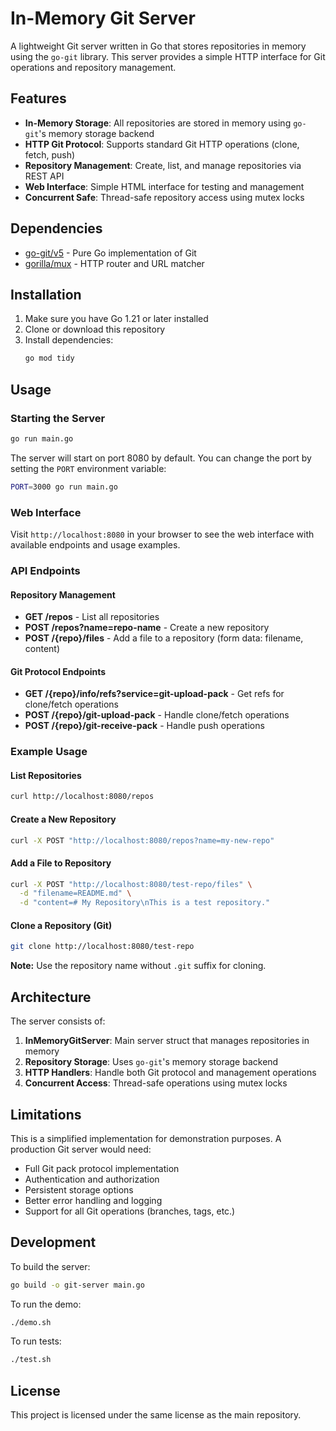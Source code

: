 # In-Memory Git Server

A lightweight Git server written in Go that stores repositories in memory using the `go-git` library. This server provides a simple HTTP interface for Git operations and repository management.

## Features

- **In-Memory Storage**: All repositories are stored in memory using `go-git`'s memory storage backend
- **HTTP Git Protocol**: Supports standard Git HTTP operations (clone, fetch, push)
- **Repository Management**: Create, list, and manage repositories via REST API
- **Web Interface**: Simple HTML interface for testing and management
- **Concurrent Safe**: Thread-safe repository access using mutex locks

## Dependencies

- [go-git/v5](https://github.com/go-git/go-git) - Pure Go implementation of Git
- [gorilla/mux](https://github.com/gorilla/mux) - HTTP router and URL matcher

## Installation

1. Make sure you have Go 1.21 or later installed
2. Clone or download this repository
3. Install dependencies:
   ```bash
   go mod tidy
   ```

## Usage

### Starting the Server

```bash
go run main.go
```

The server will start on port 8080 by default. You can change the port by setting the `PORT` environment variable:

```bash
PORT=3000 go run main.go
```

### Web Interface

Visit `http://localhost:8080` in your browser to see the web interface with available endpoints and usage examples.

### API Endpoints

#### Repository Management

- **GET /repos** - List all repositories
- **POST /repos?name=repo-name** - Create a new repository
- **POST /{repo}/files** - Add a file to a repository (form data: filename, content)

#### Git Protocol Endpoints

- **GET /{repo}/info/refs?service=git-upload-pack** - Get refs for clone/fetch operations
- **POST /{repo}/git-upload-pack** - Handle clone/fetch operations
- **POST /{repo}/git-receive-pack** - Handle push operations

### Example Usage

#### List Repositories
```bash
curl http://localhost:8080/repos
```

#### Create a New Repository
```bash
curl -X POST "http://localhost:8080/repos?name=my-new-repo"
```

#### Add a File to Repository
```bash
curl -X POST "http://localhost:8080/test-repo/files" \
  -d "filename=README.md" \
  -d "content=# My Repository\nThis is a test repository."
```

#### Clone a Repository (Git)
```bash
git clone http://localhost:8080/test-repo
```

**Note:** Use the repository name without `.git` suffix for cloning.

## Architecture

The server consists of:

1. **InMemoryGitServer**: Main server struct that manages repositories in memory
2. **Repository Storage**: Uses `go-git`'s memory storage backend
3. **HTTP Handlers**: Handle both Git protocol and management operations
4. **Concurrent Access**: Thread-safe operations using mutex locks

## Limitations

This is a simplified implementation for demonstration purposes. A production Git server would need:

- Full Git pack protocol implementation
- Authentication and authorization
- Persistent storage options
- Better error handling and logging
- Support for all Git operations (branches, tags, etc.)

## Development

To build the server:

```bash
go build -o git-server main.go
```

To run the demo:

```bash
./demo.sh
```

To run tests:

```bash
./test.sh
```

## License

This project is licensed under the same license as the main repository.

